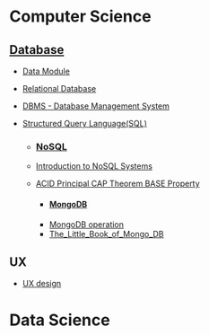 # Computer Science

## [Database](https://github.com/Rachel-XMR/Rachel_blog.github.io/blob/main/Computer%20Science/Database/Introduction.md)
- [Data Module](https://github.com/Rachel-XMR/Rachel_blog.github.io/blob/main/Computer%20Science/Database/Data%20module.md)
- [Relational Database](https://github.com/Rachel-XMR/Rachel_blog.github.io/blob/main/Computer%20Science/Database/Relational%20Database.md)
- [DBMS - Database Management System](https://github.com/Rachel-XMR/Rachel_blog.github.io/blob/main/Computer%20Science/Database/DBMS%20-%20Database%20Management%20System.md)
- [Structured Query Language(SQL)](https://github.com/Rachel-XMR/Rachel_blog.github.io/blob/main/Computer%20Science/Database/Structured%20Query%20Language(SQL).md)

  - ### [NoSQL](https://github.com/Rachel-XMR/Rachel_blog.github.io/blob/main/Computer%20Science/Database/NoSQL.md) 
  - [Introduction to NoSQL Systems](https://github.com/Rachel-XMR/Rachel_blog.github.io/blob/main/Computer%20Science/Database/NoSQL/Introduction%20to%20NoSQL%20Systems.md)
  - [ACID Principal CAP Theorem BASE Property](https://github.com/Rachel-XMR/Rachel_blog.github.io/blob/main/Computer%20Science/Database/NoSQL/ACID%20Principal%20%20CAP%20Theorem%20%20BASE%20Property.md)
    
    - #### [MongoDB](https://github.com/Rachel-XMR/Rachel_blog.github.io/blob/main/Computer%20Science/Database/NoSQL/MongoDB.md)
    - [MongoDB operation](https://github.com/Rachel-XMR/Rachel_blog.github.io/blob/main/Computer%20Science/Database/NoSQL/Mongo%20Operation.md)
    - [The_Little_Book_of_Mongo_DB](https://github.com/Rachel-XMR/Rachel_blog.github.io/blob/main/Computer%20Science/Database/NoSQL/The_Little_Book_of_Mongo_DB.pdf)

## UX
- [UX design](https://github.com/Rachel-XMR/Rachel_blog.github.io/blob/main/Computer%20Science/Note_of_UX_design.pdf)


# Data Science












